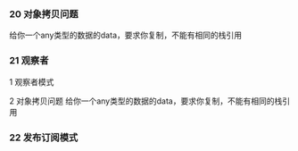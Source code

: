 ### 20 对象拷贝问题

给你一个any类型的数据的data，要求你复制，不能有相同的栈引用

### 21  观察者

1 观察者模式

2 对象拷贝问题
  给你一个any类型的数据的data，要求你复制，不能有相同的栈引用


### 22 发布订阅模式